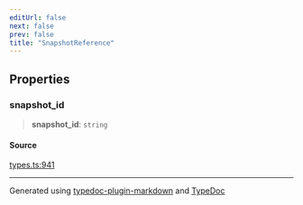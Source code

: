 ```yaml
---
editUrl: false
next: false
prev: false
title: "SnapshotReference"
---
```


## Properties

### snapshot\_id

> **snapshot\_id**: `string`

#### Source

[types.ts:941](https://github.com/fostertheweb/spotify-web-sdk/blob/b2835c1/src/types.ts#L941)

***

Generated using [typedoc-plugin-markdown](https://www.npmjs.com/package/typedoc-plugin-markdown) and [TypeDoc](https://typedoc.org/)
